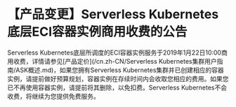 # 【产品变更】Serverless Kubernetes底层ECI容器实例商用收费的公告

Serverless Kubernetes底层所调度的ECI容器实例服务于2019年1月22日10:00商用收费，详情请参见[产品定价](/cn.zh-CN/Serverless Kubernetes集群用户指南/ASK概述.md)，如果您拥有Serverless Kubernetes集群并已创建相应的容器实例，请提前做好预算规划，容器实例在存续时间内会收取您相应的费用。如果您已不再使用容器实例，请提前将其删除，以免扣费。Serverless Kubernetes不会收费，将继续为您提供免费服务。


